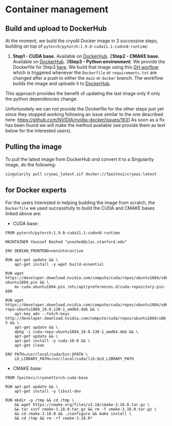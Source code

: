 # Container management

## Build and upload to DockerHub

At the moment, we build the cryoAI Docker image in 3 successive steps, building on top of `pytorch/pytorch:1.9.0-cuda11.1-cudnn8-runtime`:
1. **Step1 - CUDA base.** Available on [DockerHub](https://hub.docker.com/repository/docker/fpoitevi/cryonettorch-cuda-base).
2**Step2 - CMAKE base.** Available on [DockerHub](https://hub.docker.com/repository/docker/fpoitevi/cryonettorch-cmake-base).
3**Step3 - Python environment**. We provide the Dockerfile for Step3 [here](https://github.com/compSPI/cryoAI/blob/main/docker/Dockerfile).
  We build that image using this [GH worflow](https://github.com/compSPI/cryoAI/blob/main/.github/workflows/build.yml) which is triggered whenever the `Dockerfile` or `requirements.txt` are changed after a push to either the `main` or `docker` branch. 
  The workflow builds the image and uploads it to [DockerHub](https://hub.docker.com/repository/docker/fpoitevi/cryoai).

This approach provides the benefit of updating the last image only if only the python dependencies change.

Unfortunately we can not provide the Dockerfile for the other steps just yet since they stopped working following an issue similar to the one described here: https://github.com/NVIDIA/nvidia-docker/issues/1631
As soon as a fix has been found we will make the method available (we provide them as text below for the interested users).

## Pulling the image

To pull the latest image from DockerHub and convert it to a Singularity image, do the following:
```bash
singularity pull cryoai_latest.sif docker://fpoitevi/cryoai:latest
```

## for Docker experts

For the users interested in helping building the image from scratch, the `Dockerfile` we used successfully to build the CUDA and CMAKE bases linked above are:
- CUDA base:
```docker 
FROM pytorch/pytorch:1.9.0-cuda11.1-cudnn8-runtime

MAINTAINER Youssef Nashed "ynashed@slac.stanford.edu"

ENV DEBIAN_FRONTEND=noninteractive

RUN apt-get update && \
    apt-get install -y wget build-essential

RUN wget https://developer.download.nvidia.com/compute/cuda/repos/ubuntu1804/x86_64/cuda-ubuntu1804.pin && \
    mv cuda-ubuntu1804.pin /etc/apt/preferences.d/cuda-repository-pin-600

RUN wget https://developer.download.nvidia.com/compute/cuda/repos/ubuntu1804/x86_64/cuda-repo-ubuntu1804_10.0.130-1_amd64.deb && \
    apt-key adv --fetch-keys http://developer.download.nvidia.com/compute/cuda/repos/ubuntu1804/x86_64/7fa2af80.pub 5 && \
    apt-get update && \
    dpkg -i cuda-repo-ubuntu1804_10.0.130-1_amd64.deb && \
    apt-get update && \
    apt-get install -y cuda-10-0 && \
    apt-get clean

ENV PATH=/usr/local/cuda/bin:$PATH \
    LD_LIBRARY_PATH=/usr/local/cuda/lib:$LD_LIBRARY_PATH
```

- CMAKE base:
```docker
FROM fpoitevi/cryonettorch-cuda-base

RUN apt-get update && \
    apt-get install -y libssl-dev

RUN mkdir -p /tmp && cd /tmp \
    && wget https://cmake.org/files/v3.18/cmake-3.18.0.tar.gz \
    && tar xzvf cmake-3.18.0.tar.gz && rm -f cmake-3.18.0.tar.gz \
    && cd cmake-3.18.0 && ./configure && make install \
    && cd /tmp && rm -rf cmake-3.18.0*
```